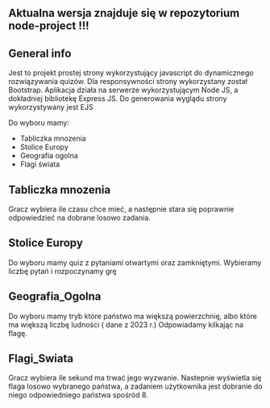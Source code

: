 ## Aktualna wersja znajduje się w repozytorium node-project !!!

## General info
Jest to projekt prostej strony wykorzystujący javascript do dynamicznego rozwiązywania quizów.
Dla responsywności strony wykorzystany został Bootstrap.
Aplikacja działa na serwerze wykorzystującym Node JS, a dokładniej bibliotekę Express JS.
Do generowania wyglądu strony wykorzystywany jest EJS

Do wyboru mamy:
* Tabliczka mnozenia
* Stolice Europy
* Geografia ogolna
* Flagi świata

## Tabliczka mnozenia
Gracz wybiera ile czasu chce mieć, a następnie stara się poprawnie odpowiedzieć na dobrane losowo zadania.
	
## Stolice Europy
Do wyboru mamy quiz z pytaniami otwartymi oraz zamkniętymi. Wybieramy liczbę pytań i rozpoczynamy grę

## Geografia_Ogolna
Do wyboru mamy tryb które państwo ma większą powierzchnię, albo które ma większą liczbę ludności ( dane z 2023 r.)
Odpowiadamy kilkając na flagę.

## Flagi_Swiata
Gracz wybiera ile sekund ma trwać jego wyzwanie. Nastepnie wyświetla się flaga losowo wybranego państwa, a zadaniem użytkownika
jest dobranie do niego odpowiedniego państwa spośród 8.

